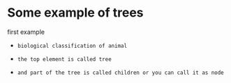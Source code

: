 # Some example of trees

first example

-     biological classification of animal

-     the top element is called tree

-     and part of the tree is called children or you can call it as node

